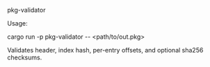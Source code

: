 pkg-validator

Usage:

cargo run -p pkg-validator -- <path/to/out.pkg>

Validates header, index hash, per-entry offsets, and optional sha256 checksums.
